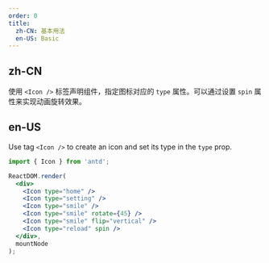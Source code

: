 ```yaml
---
order: 0
title:
  zh-CN: 基本用法
  en-US: Basic
---
```


## zh-CN

使用 `<Icon />` 标签声明组件，指定图标对应的 `type` 属性。可以通过设置 `spin` 属性来实现动画旋转效果。

## en-US

Use tag `<Icon />` to create an icon and set its type in the `type` prop.

````jsx
import { Icon } from 'antd';

ReactDOM.render(
  <div>
    <Icon type="home" />
    <Icon type="setting" />
    <Icon type="smile" />
    <Icon type="smile" rotate={45} />
    <Icon type="smile" flip="vertical" />
    <Icon type="reload" spin />
  </div>,
  mountNode
);
````

